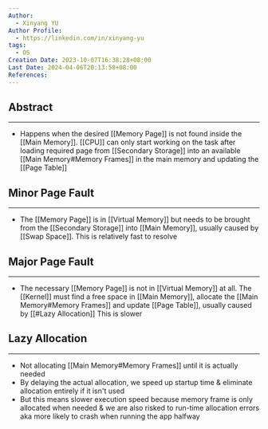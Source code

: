 ```yaml
---
Author:
  - Xinyang YU
Author Profile:
  - https://linkedin.com/in/xinyang-yu
tags:
  - OS
Creation Date: 2023-10-07T16:38:28+08:00
Last Date: 2024-04-06T20:13:58+08:00
References: 
---
```

## Abstract
---
- Happens when the desired [[Memory Page]] is not found inside the [[Main Memory]]. [[CPU]] can only start working on the task after loading required page from [[Secondary Storage]] into an available [[Main Memory#Memory Frames]] in the main memory and updating the [[Page Table]]


## Minor Page Fault
---
- The [[Memory Page]] is in [[Virtual Memory]] but needs to be brought from the [[Secondary Storage]] into [[Main Memory]], usually caused by [[Swap Space]]. This is relatively fast to resolve

## Major Page Fault
---
- The necessary [[Memory Page]] is not in [[Virtual Memory]] at all. The [[Kernel]] must find a free space in [[Main Memory]], allocate the [[Main Memory#Memory Frames]] and update [[Page Table]], usually caused by [[#Lazy Allocation]] This is slower




## Lazy Allocation
---
- Not allocating [[Main Memory#Memory Frames]] until it is actually needed
- By delaying the actual allocation, we speed up startup time & eliminate allocation entirely if it isn't used 
- But this means slower execution speed because memory frame is only allocated when needed & we are also risked to run-time allocation errors aka more likely to crash when running the app halfway 


